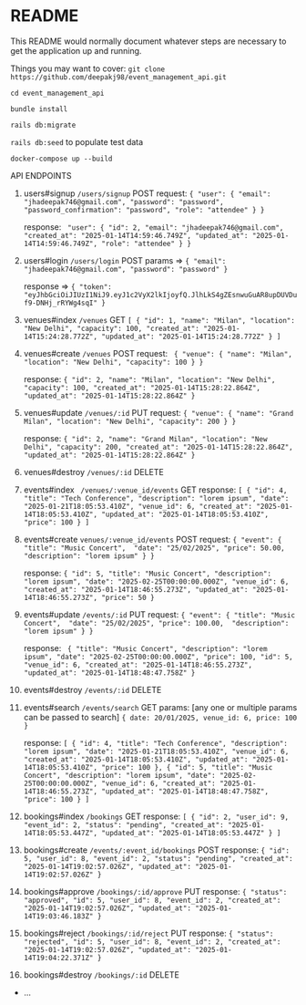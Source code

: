 # README

This README would normally document whatever steps are necessary to get the
application up and running.

Things you may want to cover:
 `git clone https://github.com/deepakj98/event_management_api.git`

 `cd event_management_api`

 `bundle install`

 `rails db:migrate`

 `rails db:seed` to populate test data

 `docker-compose up --build`
 


API ENDPOINTS
1. users#signup  				`/users/signup` 			POST
	request:
	`{
	    "user": {
	        "email": "jhadeepak746@gmail.com",
	        "password": "password",
	        "password_confirmation": "password",
	        "role": "attendee"
	    }
	}`

	response:
	`
	    "user": {
        	"id": 2,
        	"email": "jhadeepak746@gmail.com",
        	"created_at": "2025-01-14T14:59:46.749Z",
        	"updated_at": "2025-01-14T14:59:46.749Z",
        	"role": "attendee"
    	}
	}` 
2. users#login 					`/users/login` 				POST
	params =>
	`{
		"email": "jhadeepak746@gmail.com",
		"password": "password"
	}`

	response =>
	`{
	  "token": "eyJhbGciOiJIUzI1NiJ9.eyJ1c2VyX2lkIjoyfQ.JlhLkS4gZEsnwuGuAR8upDUVDuf9-DNHj_rRYWg4sqI"
	 }`
3. venues#index  				`/venues` 					GET
	`[
	    {
	        "id": 1,
	        "name": "Milan",
	        "location": "New Delhi",
	        "capacity": 100,
	        "created_at": "2025-01-14T15:24:28.772Z",
	        "updated_at": "2025-01-14T15:24:28.772Z"
	    }
	]`
4. venues#create 				`/venues` 					POST
	request:
	 `
	 {
	    "venue": {
	        "name": "Milan",
	        "location": "New Delhi",
	        "capacity": 100
	    }
	}`

	response:
	`{
	    "id": 2,
	    "name": "Milan",
	    "location": "New Delhi",
	    "capacity": 100,
	    "created_at": "2025-01-14T15:28:22.864Z",
	    "updated_at": "2025-01-14T15:28:22.864Z"
	}`
5. venues#update 				`/venues/:id`		 		PUT
	request:
	`{
		"venue": {
		    "name": "Grand Milan",
		    "location": "New Delhi",
		    "capacity": 200
		}
	}`

	response:
	`{
	    "id": 2,
	    "name": "Grand Milan",
	    "location": "New Delhi",
	    "capacity": 200,
	    "created_at": "2025-01-14T15:28:22.864Z",
	    "updated_at": "2025-01-14T15:28:22.864Z"
	}`
6. venues#destroy 				`/venues/:id`				DELETE
7. events#index					` /venues/:venue_id/events`	GET
	response:
	`[
	    {
	        "id": 4,
	        "title": "Tech Conference",
	        "description": "lorem ipsum",
	        "date": "2025-01-21T18:05:53.410Z",
	        "venue_id": 6,
	        "created_at": "2025-01-14T18:05:53.410Z",
	        "updated_at": "2025-01-14T18:05:53.410Z",
	        "price": 100
	    }
	]`
8. events#create				`venues/:venue_id/events`	POST
	request:
	`{
	    "event": {
	        "title": "Music Concert", 
	        "date": "25/02/2025",
	         "price": 50.00, 
	          "description": "lorem ipsum"
	    }
	}`

	response:
	`{
		"id": 5,
		"title": "Music Concert",
		"description": "lorem ipsum",
		"date": "2025-02-25T00:00:00.000Z",
		"venue_id": 6,
		"created_at": "2025-01-14T18:46:55.273Z",
		"updated_at": "2025-01-14T18:46:55.273Z",
		"price": 50
	}`
9. events#update				`/events/:id`				PUT
	request:
	`{
	    "event": {
	        "title": "Music Concert", 
	        "date": "25/02/2025",
	         "price": 100.00, 
	          "description": "lorem ipsum"
	    }
	}`

	response:
	`
	{
	    "title": "Music Concert",
	    "description": "lorem ipsum",
	    "date": "2025-02-25T00:00:00.000Z",
	    "price": 100,
	    "id": 5,
	    "venue_id": 6,
	    "created_at": "2025-01-14T18:46:55.273Z",
	    "updated_at": "2025-01-14T18:48:47.758Z"
	}`
10. events#destroy				`/events/:id`				DELETE
11. events#search				`/events/search`			GET
	params: [any one or multiple params can be passed to search]
	`{
		date: 20/01/2025,
		venue_id: 6,
		price: 100
	}`

	response:
	`[
		{
		    "id": 4,
		    "title": "Tech Conference",
		    "description": "lorem ipsum",
		    "date": "2025-01-21T18:05:53.410Z",
		    "venue_id": 6,
		    "created_at": "2025-01-14T18:05:53.410Z",
		    "updated_at": "2025-01-14T18:05:53.410Z",
		    "price": 100
		},
		{
		    "id": 5,
		    "title": "Music Concert",
		    "description": "lorem ipsum",
		    "date": "2025-02-25T00:00:00.000Z",
		    "venue_id": 6,
		    "created_at": "2025-01-14T18:46:55.273Z",
		    "updated_at": "2025-01-14T18:48:47.758Z",
		    "price": 100
		}
	]`

12. bookings#index 				`/bookings`					GET
	response:
	`[
		{
		    "id": 2,
		    "user_id": 9,
		    "event_id": 2,
		    "status": "pending",
		    "created_at": "2025-01-14T18:05:53.447Z",
		    "updated_at": "2025-01-14T18:05:53.447Z"
		}
	]`
13. bookings#create				`/events/:event_id/bookings` POST
	response:
	`{
	    "id": 5,
	    "user_id": 8,
	    "event_id": 2,
	    "status": "pending",
	    "created_at": "2025-01-14T19:02:57.026Z",
	    "updated_at": "2025-01-14T19:02:57.026Z"
	}`
14. bookings#approve			`/bookings/:id/approve`     PUT
	response:
	`{
		"status": "approved",
		"id": 5,
		"user_id": 8,
		"event_id": 2,
		"created_at": "2025-01-14T19:02:57.026Z",
		"updated_at": "2025-01-14T19:03:46.183Z"
	}`
15. bookings#reject				`/bookings/:id/reject` 		PUT
	response:
	`{
		"status": "rejected",
		"id": 5,
		"user_id": 8,
		"event_id": 2,
		"created_at": "2025-01-14T19:02:57.026Z",
		"updated_at": "2025-01-14T19:04:22.371Z"
	}`
16. bookings#destroy			`/bookings/:id`				DELETE


* ...
